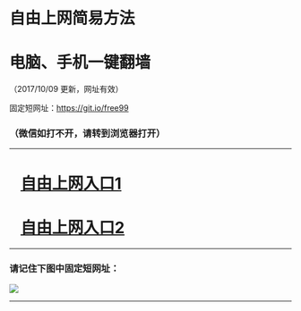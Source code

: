 ﻿# 自由上网简易方法

# 电脑、手机一键翻墙

（2017/10/09 更新，网址有效）

固定短网址：https://git.io/free99

### （微信如打不开，请转到浏览器打开）


***





# &nbsp;&nbsp; <a href="http://ft2434927266.fwq-tz-1001.info/fwqtz01.html?t=10090016581 " target="_blank">自由上网入口1</a>
# &nbsp;&nbsp; <a href="http://ft2222319825.fwq-tz-1002.info/fwqtz02.html?t=100900116076 " target="_blank">自由上网入口2</a>
***

### 请记住下图中固定短网址：

<img src="https://s3-us-west-2.amazonaws.com/fwq-1001/yjfq-20170905okok.png" /> 


***

